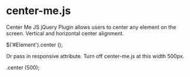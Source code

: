 # center-me.js
Center Me JS jQuery Plugin allows users to center any element on the screen. Vertical and horizontal center alignment.  

$(‘#Element').center ();

Or pass in responsive attribute.
Turn off center-me.js at this width 500px.

.center (500);
